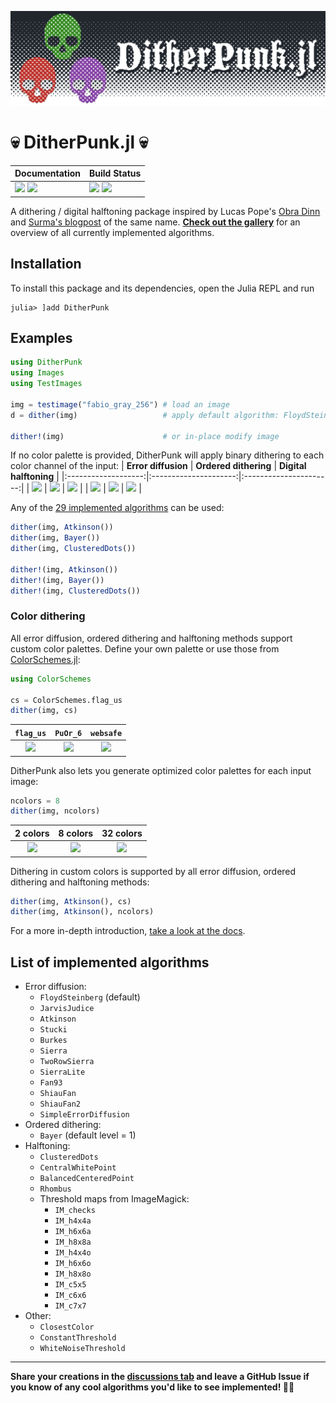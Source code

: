 ![](./docs/logo/DitheredPunk.png)
# 💀 DitherPunk.jl 💀

| **Documentation**                                                     | **Build Status**                                      |
|:--------------------------------------------------------------------- |:----------------------------------------------------- |
| [![][docs-stab-img]][docs-stab-url] [![][docs-dev-img]][docs-dev-url] | [![][ci-img]][ci-url] [![][codecov-img]][codecov-url] |

A dithering / digital halftoning package inspired by Lucas Pope's [Obra Dinn](https://obradinn.com) and [Surma's blogpost](https://surma.dev/things/ditherpunk/) of the same name. 
**[Check out the gallery](https://JuliaImages.github.io/DitherPunk.jl/stable/generated/gallery_images/)** for an overview of all currently implemented algorithms.

## Installation
To install this package and its dependencies, open the Julia REPL and run 
```julia-repl
julia> ]add DitherPunk
```

## Examples
```julia
using DitherPunk
using Images
using TestImages

img = testimage("fabio_gray_256") # load an image
d = dither(img)                   # apply default algorithm: FloydSteinberg()

dither!(img)                      # or in-place modify image
```

If no color palette is provided, DitherPunk will apply binary dithering to each color channel of the input:
| **Error diffusion** | **Ordered dithering** | **Digital halftoning** |
|:-------------------:|:---------------------:|:----------------------:|
| ![][atkinson-bw]    | ![][bayer-bw]         | ![][ordered-bw]        |
| ![][atkinson-col]   | ![][bayer-col]        | ![][ordered-col]       |

Any of the [29 implemented algorithms][alg-list-url] can be used:
```julia
dither(img, Atkinson())
dither(img, Bayer())
dither(img, ClusteredDots())

dither!(img, Atkinson())
dither!(img, Bayer())
dither!(img, ClusteredDots())
```

### Color dithering
All error diffusion, ordered dithering and halftoning methods support custom color palettes. Define your own palette or use those from [ColorSchemes.jl](https://juliagraphics.github.io/ColorSchemes.jl/stable/catalogue):
```julia
using ColorSchemes

cs = ColorSchemes.flag_us
dither(img, cs) 
```
| `flag_us`       | `PuOr_6`       | `websafe`    |
|:---------------:|:--------------:|:------------:|
| ![][cs_flag_us] | ![][cs_PuOr_6] | ![][websafe] |

DitherPunk also lets you generate optimized color palettes for each input image:
```julia
ncolors = 8
dither(img, ncolors)
```
| 2 colors          | 8 colors          | 32 colors          |
|:-----------------:|:-----------------:|:------------------:|
| ![][clustering_2] | ![][clustering_8] | ![][clustering_32] |

Dithering in custom colors is supported by all error diffusion, ordered dithering and halftoning methods:
```julia
dither(img, Atkinson(), cs)
dither(img, Atkinson(), ncolors)
```

For a more in-depth introduction, [take a look at the docs](https://juliaimages.org/DitherPunk.jl/stable/generated/simple_example/).

## List of implemented algorithms
* Error diffusion:
  * `FloydSteinberg` (default)
  * `JarvisJudice`
  * `Atkinson`
  * `Stucki`
  * `Burkes`
  * `Sierra`
  * `TwoRowSierra`
  * `SierraLite`
  * `Fan93`
  * `ShiauFan`
  * `ShiauFan2`
  * `SimpleErrorDiffusion`
* Ordered dithering:
  * `Bayer` (default level = 1)
* Halftoning:
  * `ClusteredDots` 
  * `CentralWhitePoint` 
  * `BalancedCenteredPoint` 
  * `Rhombus`
  * Threshold maps from ImageMagick:
    * `IM_checks`
    * `IM_h4x4a`
    * `IM_h6x6a`
    * `IM_h8x8a`
    * `IM_h4x4o`
    * `IM_h6x6o`
    * `IM_h8x8o`
    * `IM_c5x5`
    * `IM_c6x6`
    * `IM_c7x7`
* Other:
  * `ClosestColor`
  * `ConstantThreshold`
  * `WhiteNoiseThreshold`

___

**Share your creations in the [discussions tab](https://github.com/JuliaImages/DitherPunk.jl/discussions/categories/show-and-tell) and leave a GitHub Issue if you know of any cool  algorithms you'd like to see implemented! 🔬🔧**

[docs-stab-img]: https://img.shields.io/badge/docs-stable-blue.svg
[docs-stab-url]: https://JuliaImages.github.io/DitherPunk.jl/stable

[docs-dev-img]: https://img.shields.io/badge/docs-main-blue.svg
[docs-dev-url]: https://JuliaImages.github.io/DitherPunk.jl/dev

[ci-img]: https://github.com/JuliaImages/DitherPunk.jl/workflows/CI/badge.svg
[ci-url]: https://github.com/JuliaImages/DitherPunk.jl/actions

[codecov-img]: https://codecov.io/gh/JuliaImages/DitherPunk.jl/branch/master/graph/badge.svg
[codecov-url]: https://codecov.io/gh/JuliaImages/DitherPunk.jl

[alg-list-url]: https://github.com/JuliaImages/DitherPunk.jl#list-of-implemented-algorithms

[atkinson-bw]: https://raw.githubusercontent.com/JuliaImages/DitherPunk.jl/gh-pages/assets/Atkinson.png
[atkinson-col]: https://raw.githubusercontent.com/JuliaImages/DitherPunk.jl/gh-pages/assets/AtkinsonColor.png
[bayer-bw]: https://raw.githubusercontent.com/JuliaImages/DitherPunk.jl/gh-pages/assets/Bayer.png
[bayer-col]: https://raw.githubusercontent.com/JuliaImages/DitherPunk.jl/gh-pages/assets/BayerColor.png
[ordered-bw]: https://raw.githubusercontent.com/JuliaImages/DitherPunk.jl/gh-pages/assets/Rhombus.png
[ordered-col]: https://raw.githubusercontent.com/JuliaImages/DitherPunk.jl/gh-pages/assets/RhombusColor.png
[fs-bw]: https://raw.githubusercontent.com/JuliaImages/DitherPunk.jl/gh-pages/assets/FloydSteinberg.png
[fs-col]: https://raw.githubusercontent.com/JuliaImages/DitherPunk.jl/gh-pages/assets/FloydSteinbergColor.png

[cs_PuOr_6]: https://raw.githubusercontent.com/JuliaImages/DitherPunk.jl/gh-pages/assets/FloydSteinberg_PuOr_6.png
[cs_flag_us]: https://raw.githubusercontent.com/JuliaImages/DitherPunk.jl/gh-pages/assets/FloydSteinberg_flag_us.png
[websafe]: https://raw.githubusercontent.com/JuliaImages/DitherPunk.jl/gh-pages/assets/FloydSteinberg_websafe.png

[clustering_2]: https://raw.githubusercontent.com/JuliaImages/DitherPunk.jl/gh-pages/assets/FloydSteinberg_2.png
[clustering_8]: https://raw.githubusercontent.com/JuliaImages/DitherPunk.jl/gh-pages/assets/FloydSteinberg_8.png
[clustering_32]: https://raw.githubusercontent.com/JuliaImages/DitherPunk.jl/gh-pages/assets/FloydSteinberg_32.png